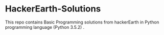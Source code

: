 # HackerEarth-Solutions
This repo contains Basic Programming solutions from hackerEarth in Python programming language (Python 3.5.2) .
